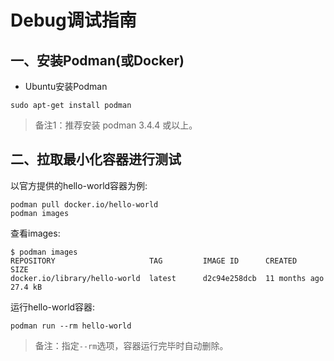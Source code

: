 # Debug调试指南

## 一、安装Podman(或Docker)
- Ubuntu安装Podman
```
sudo apt-get install podman
```

> 备注1：推荐安装 podman 3.4.4 或以上。

## 二、拉取最小化容器进行测试

以官方提供的hello-world容器为例:
```
podman pull docker.io/hello-world
podman images
```

查看images:
```
$ podman images
REPOSITORY                     TAG         IMAGE ID      CREATED        SIZE
docker.io/library/hello-world  latest      d2c94e258dcb  11 months ago  27.4 kB
```

运行hello-world容器:
```
podman run --rm hello-world
```

> 备注：指定`--rm`选项，容器运行完毕时自动删除。

